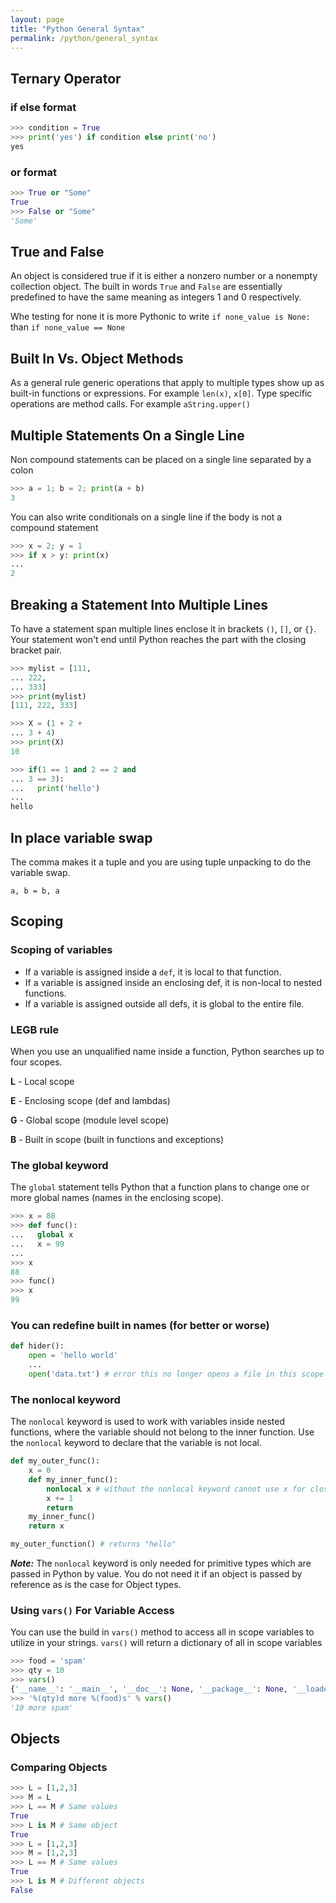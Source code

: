 ```yaml
---
layout: page
title: "Python General Syntax"
permalink: /python/general_syntax
---
```


## Ternary Operator

### if else format

```python
>>> condition = True
>>> print('yes') if condition else print('no')
yes
```

### or format
```python
>>> True or "Some"
True
>>> False or "Some"
'Some'
```

## True and False

An object is considered true if it is either a nonzero number or a nonempty collection object.  The built in words `True` and `False` are essentially predefined to have the same meaning as integers 1 and 0 respectively.

Whe testing for none it is more Pythonic to write `if none_value is None:` than `if none_value == None`

## Built In Vs. Object Methods

As a general rule generic operations that apply to multiple types show up as built-in functions or expressions.  For example `len(x)`, `x[0]`.  Type specific operations are method calls.  For example `aString.upper()`

## Multiple Statements On a Single Line

Non compound statements can be placed on a single line separated by a colon

```python
>>> a = 1; b = 2; print(a + b)
3
```

You can also write conditionals on a single line if the body is not a compound statement

```python
>>> x = 2; y = 1
>>> if x > y: print(x)
... 
2
```

## Breaking a Statement Into Multiple Lines

To have a statement span multiple lines enclose it in brackets `()`, `[]`, or `{}`.  Your statement won't end until Python reaches the part with the closing bracket pair.

```python
>>> mylist = [111,
... 222,
... 333]
>>> print(mylist)
[111, 222, 333]

>>> X = (1 + 2 +
... 3 + 4)
>>> print(X)
10

>>> if(1 == 1 and 2 == 2 and
... 3 == 3):
...   print('hello')
... 
hello
```

## In place variable swap

The comma makes it a tuple and you are using tuple unpacking to do the variable swap.

`a, b = b, a`

## Scoping

### Scoping of variables

* If a variable is assigned inside a `def`, it is local to that function.
* If a variable is assigned inside an enclosing def, it is non-local to nested functions.
* If a variable is assigned outside all defs, it is global to the entire file.

### LEGB rule

When you use an unqualified name inside a function, Python searches up to four scopes.

**L** - Local scope

**E** - Enclosing scope (def and lambdas)

**G** - Global scope (module level scope)

**B** - Built in scope (built in functions and exceptions)

### The global keyword

The `global` statement tells Python that a function plans to change one or more global names (names in the enclosing scope).

```python
>>> x = 88
>>> def func():
...   global x
...   x = 99
...
>>> x
88
>>> func()
>>> x
99
```

### You can redefine built in names (for better or worse)

```python
def hider():
    open = 'hello world'
    ...
    open('data.txt') # error this no longer opens a file in this scope
```

### The nonlocal keyword

The `nonlocal` keyword is used to work with variables inside nested functions, where the variable should not belong to the inner function.  Use the `nonlocal` keyword to declare that the variable is not local.

```python
def my_outer_func():
    x = 0
    def my_inner_func():
        nonlocal x # without the nonlocal keyword cannot use x for closure scope.
        x += 1
        return
    my_inner_func()
    return x

my_outer_function() # returns "hello"
```

[comment]: <> (TODO: The below is based on my best understanding  I need to validate in documentation and add pass by reference pass by value phenomenon here.)

***Note:*** The `nonlocal` keyword is only needed for primitive types which are passed in Python by value.  You do not need it if an object is passed by reference as is the case for Object types.

### Using `vars()` For Variable Access

You can use the build in `vars()` method to access all in scope variables to utilize in your strings.  `vars()` will return a dictionary of all in scope variables

```python
>>> food = 'spam'
>>> qty = 10
>>> vars()
{'__name__': '__main__', '__doc__': None, '__package__': None, '__loader__': <class '_frozen_importlib.BuiltinImporter'>, '__spec__': None, '__annotations__': {}, '__builtins__': <module 'builtins' (built-in)>, 'food': 'spam', 'qty': 10}
>>> '%(qty)d more %(food)s' % vars()
'10 more spam'
```

[comment]: <> (TODO: Keeping object section here for now, but may want to break it out in future.)

## Objects

### Comparing Objects

```python
>>> L = [1,2,3]
>>> M = L
>>> L == M # Same values
True
>>> L is M # Same object
True
>>> L = [1,2,3]
>>> M = [1,2,3]
>>> L == M # Same values
True
>>> L is M # Different objects
False
```
